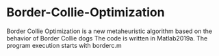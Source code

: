 # Border-Collie-Optimization
Border Collie Optimization is a new metaheuristic algorithm based on the behavior of Border Collie dogs
The code is written in Matlab2019a.
The program execution starts with borderc.m
